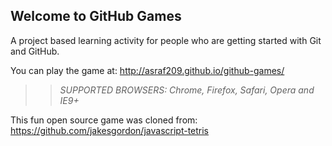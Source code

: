 ## Welcome to GitHub Games

A project based learning activity for people who are getting started with Git and GitHub.

You can play the game at: http://asraf209.github.io/github-games/

>> _*SUPPORTED BROWSERS*: Chrome, Firefox, Safari, Opera and IE9+_

This fun open source game was cloned from: https://github.com/jakesgordon/javascript-tetris
